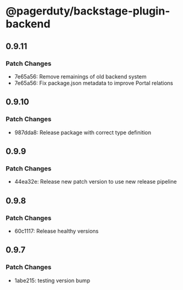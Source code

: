 # @pagerduty/backstage-plugin-backend

## 0.9.11

### Patch Changes

- 7e65a56: Remove remainings of old backend system
- 7e65a56: Fix package.json metadata to improve Portal relations

## 0.9.10

### Patch Changes

- 987dda8: Release package with correct type definition

## 0.9.9

### Patch Changes

- 44ea32e: Release new patch version to use new release pipeline

## 0.9.8

### Patch Changes

- 60c1117: Release healthy versions

## 0.9.7

### Patch Changes

- 1abe215: testing version bump
